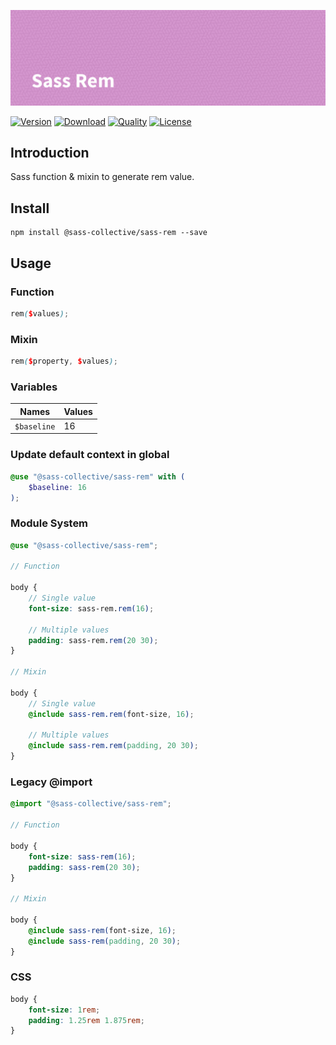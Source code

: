 ![Sass Rem](.repo/banner.png)

[![Version](https://flat.badgen.net/npm/v/@sass-collective/sass-rem)](https://www.npmjs.com/package/@sass-collective/sass-rem)
[![Download](https://flat.badgen.net/npm/dt/@sass-collective/sass-rem)](https://www.npmjs.com/package/@sass-collective/sass-rem)
[![Quality](https://flat.badgen.net/codacy/grade/0f9f3808eaa94177a98bd46b035410db)](https://app.codacy.com/gh/sass-collective/sass-rem)
[![License](https://flat.badgen.net/npm/license/@sass-collective/sass-rem)](https://www.npmjs.com/package/@sass-collective/sass-rem)

## Introduction

Sass function & mixin to generate rem value.

## Install

    npm install @sass-collective/sass-rem --save

## Usage

### Function

```scss
rem($values);
```

### Mixin

```scss
rem($property, $values);
```

### Variables

| Names            | Values    |
| ---------------- | --------- |
| ``$baseline``    | 16        |

### Update default context in global

```scss
@use "@sass-collective/sass-rem" with (
    $baseline: 16
);
```

### Module System

```scss
@use "@sass-collective/sass-rem";

// Function

body {
    // Single value
    font-size: sass-rem.rem(16);
    
    // Multiple values
    padding: sass-rem.rem(20 30);
}

// Mixin

body {
    // Single value
    @include sass-rem.rem(font-size, 16);
    
    // Multiple values
    @include sass-rem.rem(padding, 20 30);
}
```

### Legacy @import

```scss
@import "@sass-collective/sass-rem";

// Function

body {
    font-size: sass-rem(16);
    padding: sass-rem(20 30);
}

// Mixin

body {
    @include sass-rem(font-size, 16);
    @include sass-rem(padding, 20 30);
}
```

### CSS

```css
body {
    font-size: 1rem;
    padding: 1.25rem 1.875rem;
}
```
